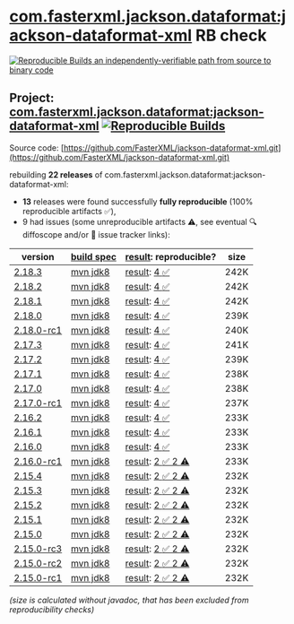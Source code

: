[com.fasterxml.jackson.dataformat:jackson-dataformat-xml](https://central.sonatype.com/artifact/com.fasterxml.jackson.dataformat/jackson-dataformat-xml/versions) RB check
=======

[![Reproducible Builds](https://reproducible-builds.org/images/logos/rb.svg) an independently-verifiable path from source to binary code](https://reproducible-builds.org/)

## Project: [com.fasterxml.jackson.dataformat:jackson-dataformat-xml](https://central.sonatype.com/artifact/com.fasterxml.jackson.dataformat/jackson-dataformat-xml/versions) [![Reproducible Builds](https://img.shields.io/endpoint?url=https://raw.githubusercontent.com/jvm-repo-rebuild/reproducible-central/master/content/com/fasterxml/jackson/dataformat/jackson-dataformat-xml/badge.json)](https://github.com/jvm-repo-rebuild/reproducible-central/blob/master/content/com/fasterxml/jackson/dataformat/jackson-dataformat-xml/README.md)

Source code: [https://github.com/FasterXML/jackson-dataformat-xml.git](https://github.com/FasterXML/jackson-dataformat-xml.git)

rebuilding **22 releases** of com.fasterxml.jackson.dataformat:jackson-dataformat-xml:
- **13** releases were found successfully **fully reproducible** (100% reproducible artifacts :white_check_mark:),
- 9 had issues (some unreproducible artifacts :warning:, see eventual :mag: diffoscope and/or :memo: issue tracker links):

| version | [build spec](/BUILDSPEC.md) | [result](https://reproducible-builds.org/docs/jvm/): reproducible? | size |
| -- | --------- | ------ | -- |
| [2.18.3](https://central.sonatype.com/artifact/com.fasterxml.jackson.dataformat/jackson-dataformat-xml/2.18.3/pom) | [mvn jdk8](jackson-dataformat-xml-2.18.3.buildspec) | [result](jackson-dataformat-xml-2.18.3.buildinfo): [4 :white_check_mark: ](jackson-dataformat-xml-2.18.3.buildcompare) | 242K |
| [2.18.2](https://central.sonatype.com/artifact/com.fasterxml.jackson.dataformat/jackson-dataformat-xml/2.18.2/pom) | [mvn jdk8](jackson-dataformat-xml-2.18.2.buildspec) | [result](jackson-dataformat-xml-2.18.2.buildinfo): [4 :white_check_mark: ](jackson-dataformat-xml-2.18.2.buildcompare) | 242K |
| [2.18.1](https://central.sonatype.com/artifact/com.fasterxml.jackson.dataformat/jackson-dataformat-xml/2.18.1/pom) | [mvn jdk8](jackson-dataformat-xml-2.18.1.buildspec) | [result](jackson-dataformat-xml-2.18.1.buildinfo): [4 :white_check_mark: ](jackson-dataformat-xml-2.18.1.buildcompare) | 242K |
| [2.18.0](https://central.sonatype.com/artifact/com.fasterxml.jackson.dataformat/jackson-dataformat-xml/2.18.0/pom) | [mvn jdk8](jackson-dataformat-xml-2.18.0.buildspec) | [result](jackson-dataformat-xml-2.18.0.buildinfo): [4 :white_check_mark: ](jackson-dataformat-xml-2.18.0.buildcompare) | 239K |
| [2.18.0-rc1](https://central.sonatype.com/artifact/com.fasterxml.jackson.dataformat/jackson-dataformat-xml/2.18.0-rc1/pom) | [mvn jdk8](jackson-dataformat-xml-2.18.0-rc1.buildspec) | [result](jackson-dataformat-xml-2.18.0-rc1.buildinfo): [4 :white_check_mark: ](jackson-dataformat-xml-2.18.0-rc1.buildcompare) | 240K |
| [2.17.3](https://central.sonatype.com/artifact/com.fasterxml.jackson.dataformat/jackson-dataformat-xml/2.17.3/pom) | [mvn jdk8](jackson-dataformat-xml-2.17.3.buildspec) | [result](jackson-dataformat-xml-2.17.3.buildinfo): [4 :white_check_mark: ](jackson-dataformat-xml-2.17.3.buildcompare) | 241K |
| [2.17.2](https://central.sonatype.com/artifact/com.fasterxml.jackson.dataformat/jackson-dataformat-xml/2.17.2/pom) | [mvn jdk8](jackson-dataformat-xml-2.17.2.buildspec) | [result](jackson-dataformat-xml-2.17.2.buildinfo): [4 :white_check_mark: ](jackson-dataformat-xml-2.17.2.buildcompare) | 239K |
| [2.17.1](https://central.sonatype.com/artifact/com.fasterxml.jackson.dataformat/jackson-dataformat-xml/2.17.1/pom) | [mvn jdk8](jackson-dataformat-xml-2.17.1.buildspec) | [result](jackson-dataformat-xml-2.17.1.buildinfo): [4 :white_check_mark: ](jackson-dataformat-xml-2.17.1.buildcompare) | 238K |
| [2.17.0](https://central.sonatype.com/artifact/com.fasterxml.jackson.dataformat/jackson-dataformat-xml/2.17.0/pom) | [mvn jdk8](jackson-dataformat-xml-2.17.0.buildspec) | [result](jackson-dataformat-xml-2.17.0.buildinfo): [4 :white_check_mark: ](jackson-dataformat-xml-2.17.0.buildcompare) | 238K |
| [2.17.0-rc1](https://central.sonatype.com/artifact/com.fasterxml.jackson.dataformat/jackson-dataformat-xml/2.17.0-rc1/pom) | [mvn jdk8](jackson-dataformat-xml-2.17.0-rc1.buildspec) | [result](jackson-dataformat-xml-2.17.0-rc1.buildinfo): [4 :white_check_mark: ](jackson-dataformat-xml-2.17.0-rc1.buildcompare) | 237K |
| [2.16.2](https://central.sonatype.com/artifact/com.fasterxml.jackson.dataformat/jackson-dataformat-xml/2.16.2/pom) | [mvn jdk8](jackson-dataformat-xml-2.16.2.buildspec) | [result](jackson-dataformat-xml-2.16.2.buildinfo): [4 :white_check_mark: ](jackson-dataformat-xml-2.16.2.buildcompare) | 233K |
| [2.16.1](https://central.sonatype.com/artifact/com.fasterxml.jackson.dataformat/jackson-dataformat-xml/2.16.1/pom) | [mvn jdk8](jackson-dataformat-xml-2.16.1.buildspec) | [result](jackson-dataformat-xml-2.16.1.buildinfo): [4 :white_check_mark: ](jackson-dataformat-xml-2.16.1.buildcompare) | 233K |
| [2.16.0](https://central.sonatype.com/artifact/com.fasterxml.jackson.dataformat/jackson-dataformat-xml/2.16.0/pom) | [mvn jdk8](jackson-dataformat-xml-2.16.0.buildspec) | [result](jackson-dataformat-xml-2.16.0.buildinfo): [4 :white_check_mark: ](jackson-dataformat-xml-2.16.0.buildcompare) | 233K |
| [2.16.0-rc1](https://central.sonatype.com/artifact/com.fasterxml.jackson.dataformat/jackson-dataformat-xml/2.16.0-rc1/pom) | [mvn jdk8](jackson-dataformat-xml-2.16.0-rc1.buildspec) | [result](jackson-dataformat-xml-2.16.0-rc1.buildinfo): [2 :white_check_mark:  2 :warning:](jackson-dataformat-xml-2.16.0-rc1.buildcompare) | 233K |
| [2.15.4](https://central.sonatype.com/artifact/com.fasterxml.jackson.dataformat/jackson-dataformat-xml/2.15.4/pom) | [mvn jdk8](jackson-dataformat-xml-2.15.4.buildspec) | [result](jackson-dataformat-xml-2.15.4.buildinfo): [2 :white_check_mark:  2 :warning:](jackson-dataformat-xml-2.15.4.buildcompare) | 232K |
| [2.15.3](https://central.sonatype.com/artifact/com.fasterxml.jackson.dataformat/jackson-dataformat-xml/2.15.3/pom) | [mvn jdk8](jackson-dataformat-xml-2.15.3.buildspec) | [result](jackson-dataformat-xml-2.15.3.buildinfo): [2 :white_check_mark:  2 :warning:](jackson-dataformat-xml-2.15.3.buildcompare) | 232K |
| [2.15.2](https://central.sonatype.com/artifact/com.fasterxml.jackson.dataformat/jackson-dataformat-xml/2.15.2/pom) | [mvn jdk8](jackson-dataformat-xml-2.15.2.buildspec) | [result](jackson-dataformat-xml-2.15.2.buildinfo): [2 :white_check_mark:  2 :warning:](jackson-dataformat-xml-2.15.2.buildcompare) | 232K |
| [2.15.1](https://central.sonatype.com/artifact/com.fasterxml.jackson.dataformat/jackson-dataformat-xml/2.15.1/pom) | [mvn jdk8](jackson-dataformat-xml-2.15.1.buildspec) | [result](jackson-dataformat-xml-2.15.1.buildinfo): [2 :white_check_mark:  2 :warning:](jackson-dataformat-xml-2.15.1.buildcompare) | 232K |
| [2.15.0](https://central.sonatype.com/artifact/com.fasterxml.jackson.dataformat/jackson-dataformat-xml/2.15.0/pom) | [mvn jdk8](jackson-dataformat-xml-2.15.0.buildspec) | [result](jackson-dataformat-xml-2.15.0.buildinfo): [2 :white_check_mark:  2 :warning:](jackson-dataformat-xml-2.15.0.buildcompare) | 232K |
| [2.15.0-rc3](https://central.sonatype.com/artifact/com.fasterxml.jackson.dataformat/jackson-dataformat-xml/2.15.0-rc3/pom) | [mvn jdk8](jackson-dataformat-xml-2.15.0-rc3.buildspec) | [result](jackson-dataformat-xml-2.15.0-rc3.buildinfo): [2 :white_check_mark:  2 :warning:](jackson-dataformat-xml-2.15.0-rc3.buildcompare) | 232K |
| [2.15.0-rc2](https://central.sonatype.com/artifact/com.fasterxml.jackson.dataformat/jackson-dataformat-xml/2.15.0-rc2/pom) | [mvn jdk8](jackson-dataformat-xml-2.15.0-rc2.buildspec) | [result](jackson-dataformat-xml-2.15.0-rc2.buildinfo): [2 :white_check_mark:  2 :warning:](jackson-dataformat-xml-2.15.0-rc2.buildcompare) | 232K |
| [2.15.0-rc1](https://central.sonatype.com/artifact/com.fasterxml.jackson.dataformat/jackson-dataformat-xml/2.15.0-rc1/pom) | [mvn jdk8](jackson-dataformat-xml-2.15.0-rc1.buildspec) | [result](jackson-dataformat-xml-2.15.0-rc1.buildinfo): [2 :white_check_mark:  2 :warning:](jackson-dataformat-xml-2.15.0-rc1.buildcompare) | 232K |

<i>(size is calculated without javadoc, that has been excluded from reproducibility checks)</i>
